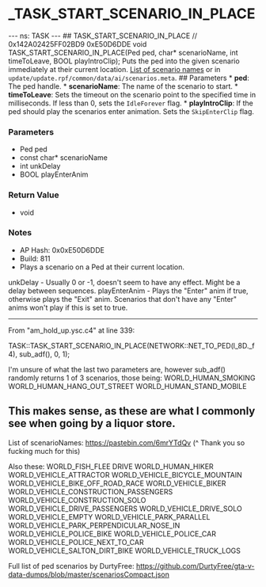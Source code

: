 # _TASK_START_SCENARIO_IN_PLACE

--- ns: TASK --- ## TASK_START_SCENARIO_IN_PLACE  // 0x142A02425FF02BD9 0xE50D6DDE void TASK_START_SCENARIO_IN_PLACE(Ped ped, char* scenarioName, int timeToLeave, BOOL playIntroClip);  Puts the ped into the given scenario immediately at their current location. [List of scenario names](https://pastebin.com/6mrYTdQv) or in `update/update.rpf/common/data/ai/scenarios.meta`.  ## Parameters * **ped**: The ped handle. * **scenarioName**: The name of the scenario to start. * **timeToLeave**: Sets the timeout on the scenario point to the specified time in milliseconds. If less than 0, sets the `IdleForever` flag. * **playIntroClip**: If the ped should play the scenarios enter animation. Sets the `SkipEnterClip` flag.

### Parameters
* Ped ped
* const char* scenarioName
* int unkDelay
* BOOL playEnterAnim

### Return Value
* void

### Notes
* AP Hash: 0x0xE50D6DDE
* Build: 811
* Plays a scenario on a Ped at their current location.

unkDelay - Usually 0 or -1, doesn't seem to have any effect. Might be a delay between sequences.
playEnterAnim - Plays the "Enter" anim if true, otherwise plays the "Exit" anim. Scenarios that don't have any "Enter" anims won't play if this is set to true.

----

From "am_hold_up.ysc.c4" at line 339:

TASK::TASK_START_SCENARIO_IN_PLACE(NETWORK::NET_TO_PED(l_8D._f4), sub_adf(), 0, 1);

I'm unsure of what the last two parameters are, however sub_adf() randomly returns 1 of 3 scenarios, those being:
WORLD_HUMAN_SMOKING
WORLD_HUMAN_HANG_OUT_STREET
WORLD_HUMAN_STAND_MOBILE

This makes sense, as these are what I commonly see when going by a liquor store.
-------------------------
List of scenarioNames: https://pastebin.com/6mrYTdQv
(^ Thank you so fucking much for this)

Also these:
WORLD_FISH_FLEE
DRIVE
WORLD_HUMAN_HIKER
WORLD_VEHICLE_ATTRACTOR
WORLD_VEHICLE_BICYCLE_MOUNTAIN
WORLD_VEHICLE_BIKE_OFF_ROAD_RACE
WORLD_VEHICLE_BIKER
WORLD_VEHICLE_CONSTRUCTION_PASSENGERS
WORLD_VEHICLE_CONSTRUCTION_SOLO
WORLD_VEHICLE_DRIVE_PASSENGERS
WORLD_VEHICLE_DRIVE_SOLO
WORLD_VEHICLE_EMPTY
WORLD_VEHICLE_PARK_PARALLEL
WORLD_VEHICLE_PARK_PERPENDICULAR_NOSE_IN
WORLD_VEHICLE_POLICE_BIKE
WORLD_VEHICLE_POLICE_CAR
WORLD_VEHICLE_POLICE_NEXT_TO_CAR
WORLD_VEHICLE_SALTON_DIRT_BIKE
WORLD_VEHICLE_TRUCK_LOGS

Full list of ped scenarios by DurtyFree: https://github.com/DurtyFree/gta-v-data-dumps/blob/master/scenariosCompact.json

